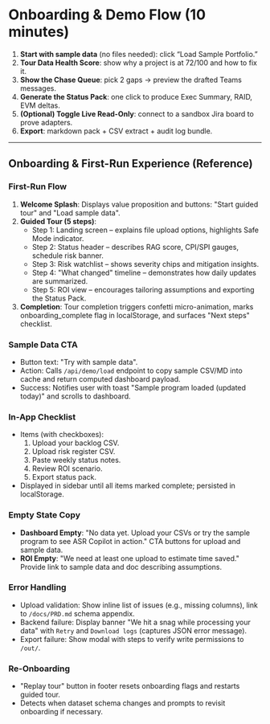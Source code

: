 # Onboarding & Demo Flow (10 minutes)

1. **Start with sample data** (no files needed): click “Load Sample Portfolio.”
2. **Tour Data Health Score**: show why a project is at 72/100 and how to fix it.
3. **Show the Chase Queue**: pick 2 gaps → preview the drafted Teams messages.
4. **Generate the Status Pack**: one click to produce Exec Summary, RAID, EVM deltas.
5. **(Optional) Toggle Live Read-Only**: connect to a sandbox Jira board to prove adapters.
6. **Export**: markdown pack + CSV extract + audit log bundle.

---

## Onboarding & First-Run Experience (Reference)

### First-Run Flow
1. **Welcome Splash**: Displays value proposition and buttons: "Start guided tour" and "Load sample data".
2. **Guided Tour (5 steps)**:
   - Step 1: Landing screen – explains file upload options, highlights Safe Mode indicator.
   - Step 2: Status header – describes RAG score, CPI/SPI gauges, schedule risk banner.
   - Step 3: Risk watchlist – shows severity chips and mitigation insights.
   - Step 4: "What changed" timeline – demonstrates how daily updates are summarized.
   - Step 5: ROI view – encourages tailoring assumptions and exporting the Status Pack.
3. **Completion**: Tour completion triggers confetti micro-animation, marks onboarding_complete flag in localStorage, and surfaces "Next steps" checklist.

### Sample Data CTA
- Button text: "Try with sample data".
- Action: Calls `/api/demo/load` endpoint to copy sample CSV/MD into cache and return computed dashboard payload.
- Success: Notifies user with toast "Sample program loaded (updated today)" and scrolls to dashboard.

### In-App Checklist
- Items (with checkboxes):
  1. Upload your backlog CSV.
  2. Upload risk register CSV.
  3. Paste weekly status notes.
  4. Review ROI scenario.
  5. Export status pack.
- Displayed in sidebar until all items marked complete; persisted in localStorage.

### Empty State Copy
- **Dashboard Empty**: "No data yet. Upload your CSVs or try the sample program to see ASR Copilot in action." CTA buttons for upload and sample data.
- **ROI Empty**: "We need at least one upload to estimate time saved." Provide link to sample data and doc describing assumptions.

### Error Handling
- Upload validation: Show inline list of issues (e.g., missing columns), link to `/docs/PRD.md` schema appendix.
- Backend failure: Display banner "We hit a snag while processing your data" with `Retry` and `Download logs` (captures JSON error message).
- Export failure: Show modal with steps to verify write permissions to `/out/`.

### Re-Onboarding
- "Replay tour" button in footer resets onboarding flags and restarts guided tour.
- Detects when dataset schema changes and prompts to revisit onboarding if necessary.
